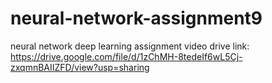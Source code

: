 # neural-network-assignment9
neural network deep learning assignment video drive link:
                  https://drive.google.com/file/d/1zChMH-8tedeIf6wL5Cj-zxqmnBAIIZFD/view?usp=sharing
